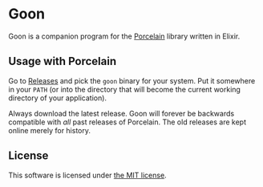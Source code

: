 Goon
====

Goon is a companion program for the [Porcelain][1] library written in Elixir.


## Usage with Porcelain

Go to [Releases][2] and pick the `goon` binary for your system. Put it
somewhere in your `PATH` (or into the directory that will become the current
working directory of your application).

Always download the latest release. Goon will forever be backwards compatible
with _all_ past releases of Porcelain. The old releases are kept online merely
for history.

  [1]: (https://github.com/alco/porcelain)
  [2]: (https://github.com/alco/goon/releases)


## License

This software is licensed under [the MIT license](LICENSE).
